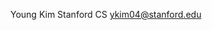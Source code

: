 Young Kim
Stanford CS
ykim04@stanford.edu

<!---
youngkim4/youngkim4 is a ✨ special ✨ repository because its `README.md` (this file) appears on your GitHub profile.
You can click the Preview link to take a look at your changes.
--->

